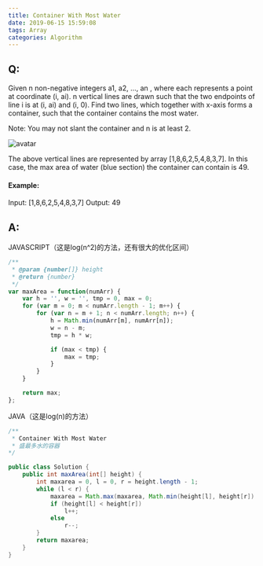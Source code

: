 ```yaml
---
title: Container With Most Water
date: 2019-06-15 15:59:08
tags: Array
categories: Algorithm 
---
```

## Q:

Given n non-negative integers a1, a2, ..., an , where each represents a point at coordinate (i, ai). n vertical lines are drawn such that the two endpoints of line i is at (i, ai) and (i, 0). Find two lines, which together with x-axis forms a container, such that the container contains the most water.

Note: You may not slant the container and n is at least 2.

![avatar](https://s3-lc-upload.s3.amazonaws.com/uploads/2018/07/17/question_11.jpg)

The above vertical lines are represented by array [1,8,6,2,5,4,8,3,7]. In this case, the max area of water (blue section) the container can contain is 49.

#### Example:
Input: [1,8,6,2,5,4,8,3,7]
Output: 49


## A:
JAVASCRIPT（这是log(n^2)的方法，还有很大的优化区间）
``` js
/**
 * @param {number[]} height
 * @return {number}
 */
var maxArea = function(numArr) {
    var h = '', w = '', tmp = 0, max = 0;
    for (var m = 0; m < numArr.length - 1; m++) {
        for (var n = m + 1; n < numArr.length; n++) {
            h = Math.min(numArr[m], numArr[n]);
            w = n - m;
            tmp = h * w;

            if (max < tmp) {
                max = tmp;
            }          
        }
    }

    return max;         
};
```

JAVA（这是log(n)的方法）
``` java
/**
 * Container With Most Water
 * 盛最多水的容器
*/

public class Solution {
    public int maxArea(int[] height) {
        int maxarea = 0, l = 0, r = height.length - 1;
        while (l < r) {
            maxarea = Math.max(maxarea, Math.min(height[l], height[r]) * (r - l));
            if (height[l] < height[r])
                l++;
            else
                r--;
        }
        return maxarea;
    }
}
```